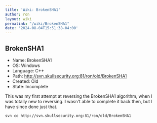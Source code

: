 ```yaml
---
title: 'Wiki: BrokenSHA1'
author: ron
layout: wiki
permalink: "/wiki/BrokenSHA1"
date: '2024-08-04T15:51:38-04:00'
---
```


## BrokenSHA1

-   Name: BrokenSHA1
-   OS: Windows
-   Language: C++
-   Path: <http://svn.skullsecurity.org:81/ron/old/BrokenSHA1>
-   Created: Old
-   State: Incomplete

This was my first attempt at reversing the BrokenSHA1 algorithm, when I was totally new to reversing. I wasn\'t able to complete it back then, but I have since done just that.

    svn co http://svn.skullsecurity.org:81/ron/old/BrokenSHA1
